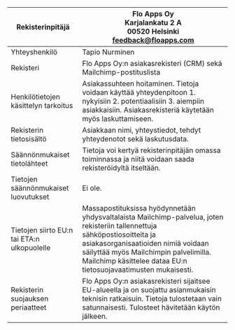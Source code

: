 | Rekisterinpitäjä                            | Flo Apps Oy<br>Karjalankatu 2 A<br>00520 Helsinki<br>feedback@floapps.com                                                                                                                                                                                                              |
|---------------------------------------------|-------------------------------------------------------------------------------------------------------------------------------------------------------------------------------------------------------------------------------------------------------------------------------|
| Yhteyshenkilö                               | Tapio Nurminen                                                                                                                                                                                                                                                                |
| Rekisteri                             | Flo Apps Oy:n asiakasrekisteri (CRM) sekä Mailchimp-postituslista                                                                                                                                                                                                             |
| Henkilötietojen käsittelyn tarkoitus        | Asiakassuhteen hoitaminen. Tietoja voidaan käyttää yhteydenpitoon 1. nykyisiin 2. potentiaalisiin 3. aiempiin asiakkaisiin. Asiakasrekisteriä käytetään myös laskuttamiseen.                                                                                                   |
| Rekisterin tietosisältö                     | Asiakkaan nimi, yhteystiedot, tehdyt yhteydenotot sekä laskutusdata.                                                                                                                                                                                                          |
| Säännönmukaiset tietolähteet                | Tietoja voi kertyä rekisterinpitäjän omassa toiminnassa ja niitä voidaan saada rekisteröidyltä itseltään.                                                                                                                                                                     |
| Tietojen säännönmukaiset luovutukset        | Ei ole.                                                                                                                                                                                                                                                                       |
| Tietojen siirto EU:n tai ETA:n ulkopuolelle | Massapostituksissa hyödynnetään yhdysvaltalaista Mailchimp-palvelua, joten rekisteriin tallennettuja sähköpostiosoitteita ja asiakasorganisaatioiden nimiä voidaan säilyttää myös Mailchimpin palvelimilla. Mailchimp käsittelee dataa EU:n tietosuojavaatimusten mukaisesti. |
| Rekisterin suojauksen periaatteet           | Flo Apps Oy:n asiakasrekisteri sijaitsee EU-alueella ja on suojattu asianmukaisin teknisin ratkaisuin. Tietoja tulostetaan vain satunnaisesti. Tulosteet hävitetään käytön jälkeen.                           |
